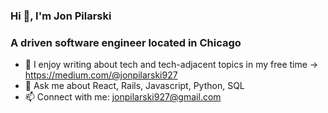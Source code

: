### Hi 👋, I'm Jon Pilarski


### **A driven software engineer located in Chicago**


<!--- 🌱 I’m currently learning Rust and Go -->
- 📝 I enjoy writing about tech and tech-adjacent topics in my free time -> https://medium.com/@jonpilarski927
- 💬 Ask me about React, Rails, Javascript, Python, SQL
- 📫 Connect with me: jonpilarski927@gmail.com



